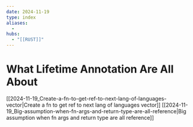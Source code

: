 ```yaml
---
date: 2024-11-19
type: index
aliases:
  -
hubs:
  - "[[RUST]]"
---
```


# What Lifetime Annotation Are All About

[[2024-11-19_Create-a-fn-to-get-ref-to-next-lang-of-languages-vector|Create a fn to get ref to next lang of languages vector]]
[[2024-11-19_Big-assumption-when-fn-args-and-return-type-are-all-reference|Big assumption when fn args and return type are all reference]]

